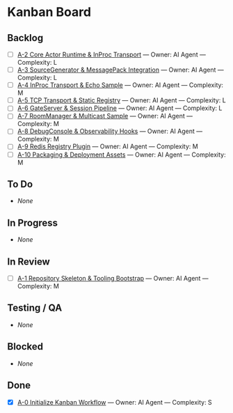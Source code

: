 # Kanban Board

## Backlog
- [ ] [A-2 Core Actor Runtime & InProc Transport](issues/A-2-core-actor-runtime.md) — Owner: AI Agent — Complexity: L
- [ ] [A-3 SourceGenerator & MessagePack Integration](issues/A-3-source-generator.md) — Owner: AI Agent — Complexity: L
- [ ] [A-4 InProc Transport & Echo Sample](issues/A-4-inproc-transport.md) — Owner: AI Agent — Complexity: M
- [ ] [A-5 TCP Transport & Static Registry](issues/A-5-tcp-transport.md) — Owner: AI Agent — Complexity: L
- [ ] [A-6 GateServer & Session Pipeline](issues/A-6-gate-session.md) — Owner: AI Agent — Complexity: L
- [ ] [A-7 RoomManager & Multicast Sample](issues/A-7-roommanager.md) — Owner: AI Agent — Complexity: M
- [ ] [A-8 DebugConsole & Observability Hooks](issues/A-8-debug-console.md) — Owner: AI Agent — Complexity: M
- [ ] [A-9 Redis Registry Plugin](issues/A-9-redis-registry.md) — Owner: AI Agent — Complexity: M
- [ ] [A-10 Packaging & Deployment Assets](issues/A-10-packaging.md) — Owner: AI Agent — Complexity: M

## To Do
- _None_

## In Progress
- _None_

## In Review
- [ ] [A-1 Repository Skeleton & Tooling Bootstrap](issues/A-1-repo-skeleton.md) — Owner: AI Agent — Complexity: M

## Testing / QA
- _None_

## Blocked
- _None_

## Done
- [x] [A-0 Initialize Kanban Workflow](issues/A-0-initialize-kanban.md) — Owner: AI Agent — Complexity: S
